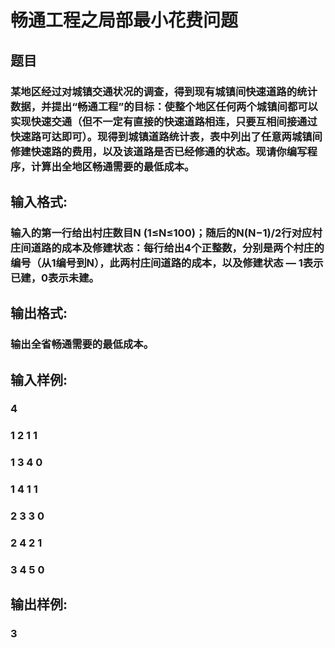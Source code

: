 # 畅通工程之局部最小花费问题
## 题目

### 某地区经过对城镇交通状况的调查，得到现有城镇间快速道路的统计数据，并提出“畅通工程”的目标：使整个地区任何两个城镇间都可以实现快速交通（但不一定有直接的快速道路相连，只要互相间接通过快速路可达即可）。现得到城镇道路统计表，表中列出了任意两城镇间修建快速路的费用，以及该道路是否已经修通的状态。现请你编写程序，计算出全地区畅通需要的最低成本。

## 输入格式:

### 输入的第一行给出村庄数目N (1≤N≤100)；随后的N(N−1)/2行对应村庄间道路的成本及修建状态：每行给出4个正整数，分别是两个村庄的编号（从1编号到N），此两村庄间道路的成本，以及修建状态 — 1表示已建，0表示未建。

## 输出格式:

### 输出全省畅通需要的最低成本。

## 输入样例:

### 4
### 1 2 1 1
### 1 3 4 0
### 1 4 1 1
### 2 3 3 0
### 2 4 2 1
### 3 4 5 0

## 输出样例:

### 3
